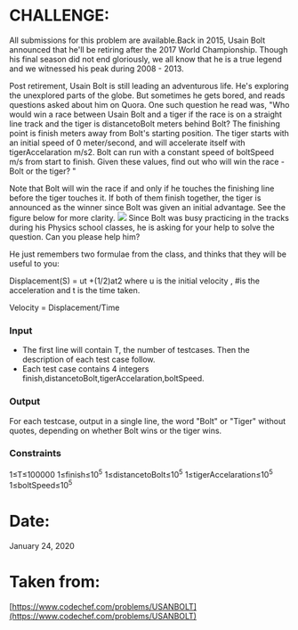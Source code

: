 ﻿# CHALLENGE:
All submissions for this problem are available.Back in 2015, Usain Bolt announced that he'll be retiring after the 2017 World Championship. Though his final season did not end gloriously, we all know that he is a true legend and we witnessed his peak during 2008 - 2013.

Post retirement, Usain Bolt is still leading an adventurous life. He's exploring the unexplored parts of the globe. But sometimes he gets bored, and reads questions asked about him on Quora. One such question he read was, "Who would win a race between Usain Bolt and a tiger if the race is on a straight line track and the tiger is distancetoBolt meters behind Bolt? The finishing point is finish meters away from Bolt's starting position. The tiger starts with an initial speed of 0 meter/second, and will accelerate itself with tigerAccelaration m/s2. Bolt can run with a constant speed of boltSpeed m/s from start to finish. Given these values, find out who will win the race - Bolt or the tiger? "

Note that Bolt will win the race if and only if he touches the finishing line before the tiger touches it. If both of them finish together, the tiger is announced as the winner since Bolt was given an initial advantage. See the figure below for more clarity.
![](https://s3.amazonaws.com/codechef_shared/download/ICPCAM19/Capture.PNG)
Since Bolt was busy practicing in the tracks during his Physics school classes, he is asking for your help to solve the question. Can you please help him?

He just remembers two formulae from the class, and thinks that they will be useful to you:

Displacement(S) = ut +(1/2)at2 where u is the initial velocity , #is the acceleration and t is the time taken.

Velocity = Displacement/Time
### Input

 - The first line will contain T, the number of testcases. Then the
   description of each test case follow.
 - Each test case contains 4 integers
   finish,distancetoBolt,tigerAccelaration,boltSpeed.

### Output
For each testcase, output in a single line, the word "Bolt" or "Tiger" without quotes, depending on whether Bolt wins or the tiger wins.
### Constraints
1≤T≤100000 
1≤finish≤10<sup>5</sup>
1≤distancetoBolt≤10<sup>5</sup>
1≤tigerAccelaration≤10<sup>5</sup>
1≤boltSpeed≤10<sup>5</sup>
# Date:
January 24, 2020
# Taken from:
[https://www.codechef.com/problems/USANBOLT](https://www.codechef.com/problems/USANBOLT)
